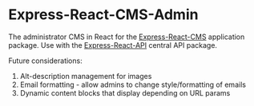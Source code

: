# Express-React-CMS-Admin
The administrator CMS in React for the [Express-React-CMS](https://github.com/tylerewillis/Express-React-CMS) application package. Use with the [Express-React-API](https://github.com/tylerewillis/Express-React-API) central API package.

Future considerations:

1. Alt-description management for images
2. Email formatting - allow admins to change style/formatting of emails
3. Dynamic content blocks that display depending on URL params